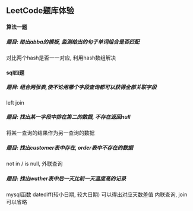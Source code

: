 ## LeetCode题库体验

#### 算法一题

##### 题目: 给出abba的模板, 监测给出的句子单词组合是否匹配
对比两个hash是否一一对应, 利用hash数组解决

#### sql四题
##### 题目: 组合两张表,使不论用哪个字段查询都可以获得全部关联字段
left join
##### 题目: 找出某一字段中排在第二的数据, 不存在返回null
将某一查询的结果作为另一查询的数据
##### 题目: 找出customer表中存在, order表中不存在的数据
not in / is null, 外联查询
##### 题目: 找出wather表中后一天比前一天温度高的记录
mysql函数 datediff(较小日期, 较大日期) 可以得出对应天数差值
内联查询, join 可以省略
